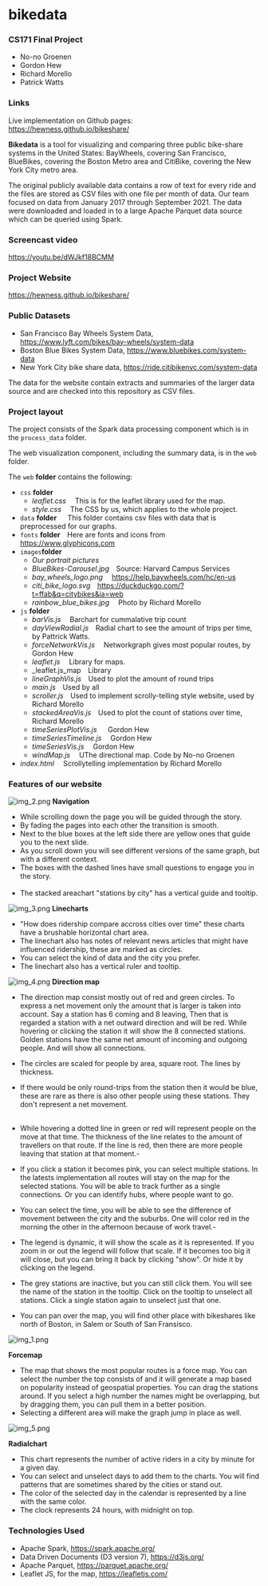 # bikedata

### CS171 Final Project
* No-no Groenen
* Gordon Hew
* Richard Morello
* Patrick Watts

### Links

Live implementation on Github pages:<br>
https://hewness.github.io/bikeshare/

**Bikedata** is a tool for visualizing and comparing three public bike-share systems in the United States: 
BayWheels, covering San Francisco, BlueBikes, covering the Boston Metro area and CitiBike, covering the New 
York City metro area.   

The original publicly available data contains a row of text for every ride and the files are stored as CSV files 
with one file per month of data.  Our team focused on data from January 2017 through September 2021.  The data were 
downloaded and loaded in to a large Apache Parquet data source which can be queried using Spark. 

### Screencast video

https://youtu.be/dWJkf18BCMM

### Project Website

https://hewness.github.io/bikeshare/

### Public Datasets
* San Francisco Bay Wheels System Data, https://www.lyft.com/bikes/bay-wheels/system-data
* Boston Blue Bikes System Data, https://www.bluebikes.com/system-data
* New York City bike share data, https://ride.citibikenyc.com/system-data

The data for the website contain extracts and summaries of the larger data source and are checked into this 
repository as CSV files.   

### Project layout

The project consists of the Spark data processing component which is in the `process_data` folder.

The web visualization component, including the summary data, is in the `web` folder.

The `web` **folder** contains the following:
* `css` **folder**
  * _leaflet.css_  &emsp;This is for the leaflet library used for the map.
  * _style.css_  &emsp;The CSS by us, which applies to the whole project.
* `data` **folder** &emsp; This folder contains csv files with data that is preprocessed for our graphs.
* `fonts` **folder**&emsp;Here are fonts and icons from https://www.glyphicons.com
* `images`**folder**
  * _Our portrait pictures_ 
  * _BlueBikes-Carousel.jpg_&emsp;Source: Harvard Campus Services
  * _bay_wheels_logo.png_ &emsp;https://help.baywheels.com/hc/en-us
  * _citi_bike_logo.svg_&emsp;https://duckduckgo.com/?t=ffab&q=citybikes&ia=web
  * _rainbow_blue_bikes.jpg_&emsp;  Photo by Richard Morello
* `js` **folder**
  * _barVis.js_ &emsp;Barchart for cummalative trip count
  * _dayViewRadial.js_&emsp;Radial chart to see the amount of trips per time, by Pattrick Watts.
  * _forceNetworkVis.js_&emsp;  Networkgraph gives most popular routes, by Gordon Hew
  * _leaflet.js_ &emsp;Library for maps.
  * _leaflet.js_map&emsp;Library
  * _lineGraphVis.js_&emsp;Used to plot the amount of round trips
  * _main.js_&emsp;Used by all
  * _scroller.js_&emsp;Used to implement scrolly-telling style website, used by Richard Morello
  * _stackedAreaVis.js_&emsp;Used to plot the count of stations over time, Richard Morello
  * _timeSeriesPlotVis.js_ &emsp; Gordon Hew
  * _timeSeriesTimeline.js_&emsp; Gordon Hew
  * _timeSeriesVis.js_&emsp; Gordon Hew
  * _windMap.js_ &emsp;UThe directional map. Code by No-no Groenen
* _index.html_ &emsp;Scrollytelling implementation by Richard Morello

### Features of our website
![img_2.png](screenshots/img_2.png)
**Navigation**
- While scrolling down the page you will be guided through the story.
- By fading the pages into each other the transition is smooth.
- Next to the blue boxes at the left side there are yellow ones that guide you to the next slide.
- As you scroll down you will see different versions of the same graph, but with a different context.
- The boxes with the dashed lines have small questions to engage you in the story.
<br><br>
- The stacked areachart "stations by city" has a vertical guide and tooltip. 

![img_3.png](screenshots/img_3.png)
**Linecharts**
- "How does ridership compare accross cities over time" these charts have a brushable horizontal chart area.
- The linechart also has notes of relevant news articles that might have influenced ridership, these are marked as circles.
- You can select the kind of data and the city you prefer.
- The linechart also has a vertical ruler and tooltip.

![img_4.png](screenshots/img_4.png)
**Direction map**
- The direction map consist mostly out of red and green circles. To express a net movement
only the amount that is larger is taken into account. Say a station has 6 coming and 8 leaving,
Then that is regarded a station with a net outward direction and will be red. While hovering or clicking the station 
it will show the 8 connected stations. Golden stations have the same net amount of incoming 
and outgoing people. And will show all connections.
- The circles are scaled for people by area, square root. The lines by thickness.
- If there would be only round-trips from the station then it would be blue, these are rare
as there is also other people using these stations. They don't represent a net movement.
<br><br>
- While hovering a dotted line in green or red will represent people on the move at that time.
The thickness of the line relates to the amount of travellers on that route. If the line
is red, then there are more people leaving that station at that moment.- 
- If you click a station it becomes pink, you can select multiple stations. In the latests implementation
all routes will stay on the map for the selected stations. You will be able to track further
as a single connections. Or you can identify hubs, where people want to go.

- You can select the time, you will be able to see the difference of movement between the city 
and the suburbs. One will color red in the morning the other in the afternoon because of
work travel.- 
- The legend is dynamic, it will show the scale as it is represented. If you zoom in or out
the legend will follow that scale. If it becomes too big it will close, but you can bring it
back by clicking "show". Or hide it by clicking on the legend.
- The grey stations are inactive, but you can still click them. You will see the name of the 
station in the tooltip. Click on the tooltip to unselect all stations. Click a single station again
to unselect just that one.
- You can pan over the map, you will find other place with bikeshares like north of Boston,
in Salem or South of San Fransisco.

![img_1.png](screenshots/img_1.png)

**Forcemap**

- The map that shows the most popular routes is a force map. You can select the number the top consists 
of and it will generate a map based on popularity instead of geospatial properties.
You can drag the stations around. If you select a high number the names might be overlapping, but by dragging
them, you can pull them in a better position.
- Selecting a different area will make the graph jump in place as well.

![img_5.png](screenshots/img_5.png)

**Radialchart**

- This chart represents the number of active riders in a city by minute for a given day. 
- You can select and unselect days to add them to the charts. You will find patterns that are sometimes shared 
by the cities or stand out.
- The color of the selected day in the calendar is represented by a line with the same color.
- The clock represents 24 hours, with midnight on top.


### Technologies Used

* Apache Spark, https://spark.apache.org/
* Data Driven Documents (D3 version 7), https://d3js.org/
* Apache Parquet, https://parquet.apache.org/
* Leaflet JS, for the map, https://leafletjs.com/
